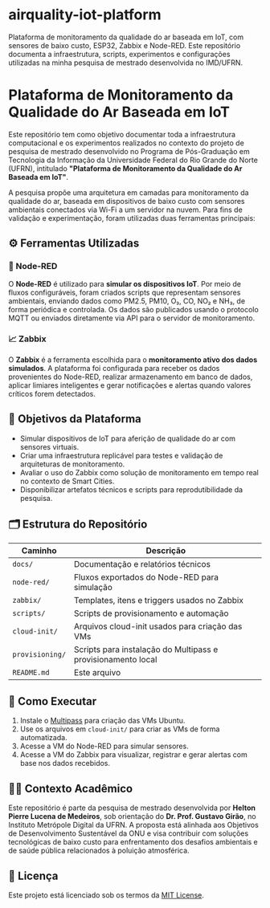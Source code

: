 # airquality-iot-platform
Plataforma de monitoramento da qualidade do ar baseada em IoT, com sensores de baixo custo, ESP32, Zabbix e Node-RED. Este repositório documenta a infraestrutura, scripts, experimentos e configurações utilizadas na minha pesquisa de mestrado desenvolvida no IMD/UFRN.

# Plataforma de Monitoramento da Qualidade do Ar Baseada em IoT

Este repositório tem como objetivo documentar toda a infraestrutura computacional e os experimentos realizados no contexto do projeto de pesquisa de mestrado desenvolvido no Programa de Pós-Graduação em Tecnologia da Informação da Universidade Federal do Rio Grande do Norte (UFRN), intitulado **"Plataforma de Monitoramento da Qualidade do Ar Baseada em IoT"**.

A pesquisa propõe uma arquitetura em camadas para monitoramento da qualidade do ar, baseada em dispositivos de baixo custo com sensores ambientais conectados via Wi-Fi a um servidor na nuvem. Para fins de validação e experimentação, foram utilizadas duas ferramentas principais:

## ⚙️ Ferramentas Utilizadas

### 🧠 Node-RED
O **Node-RED** é utilizado para **simular os dispositivos IoT**. Por meio de fluxos configuráveis, foram criados scripts que representam sensores ambientais, enviando dados como PM2.5, PM10, O₃, CO, NO₂ e NH₃, de forma periódica e controlada. Os dados são publicados usando o protocolo MQTT ou enviados diretamente via API para o servidor de monitoramento.

### 📈 Zabbix
O **Zabbix** é a ferramenta escolhida para o **monitoramento ativo dos dados simulados**. A plataforma foi configurada para receber os dados provenientes do Node-RED, realizar armazenamento em banco de dados, aplicar limiares inteligentes e gerar notificações e alertas quando valores críticos forem detectados.

## 🧪 Objetivos da Plataforma

- Simular dispositivos de IoT para aferição de qualidade do ar com sensores virtuais.
- Criar uma infraestrutura replicável para testes e validação de arquiteturas de monitoramento.
- Avaliar o uso do Zabbix como solução de monitoramento em tempo real no contexto de Smart Cities.
- Disponibilizar artefatos técnicos e scripts para reprodutibilidade da pesquisa.

## 🗂 Estrutura do Repositório

| Caminho         | Descrição                                                    |
| --------------- | ------------------------------------------------------------ |
| `docs/`         | Documentação e relatórios técnicos                           |
| `node-red/`     | Fluxos exportados do Node-RED para simulação                 |
| `zabbix/`       | Templates, itens e triggers usados no Zabbix                 |
| `scripts/`      | Scripts de provisionamento e automação                       |
| `cloud-init/`   | Arquivos cloud-init usados para criação das VMs              |
| `provisioning/` | Scripts para instalação do Multipass e provisionamento local |
| `README.md`     | Este arquivo                                                 |

## 🚀 Como Executar

1. Instale o [Multipass](https://multipass.run/) para criação das VMs Ubuntu.
2. Use os arquivos em `cloud-init/` para criar as VMs de forma automatizada.
3. Acesse a VM do Node-RED para simular sensores.
4. Acesse a VM do Zabbix para visualizar, registrar e gerar alertas com base nos dados recebidos.

## 🧑‍🎓 Contexto Acadêmico

Este repositório é parte da pesquisa de mestrado desenvolvida por **Helton Pierre Lucena de Medeiros**, sob orientação do **Dr. Prof. Gustavo Girão**, no Instituto Metrópole Digital da UFRN. A proposta está alinhada aos Objetivos de Desenvolvimento Sustentável da ONU e visa contribuir com soluções tecnológicas de baixo custo para enfrentamento dos desafios ambientais e de saúde pública relacionados à poluição atmosférica.

## 📄 Licença

Este projeto está licenciado sob os termos da [MIT License](LICENSE).
